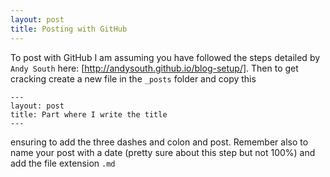 ```yaml
---
layout: post
title: Posting with GitHub
---
```


To post with GitHub I am assuming you have followed the steps detailed by `Andy South` here: [http://andysouth.github.io/blog-setup/]. Then to get cracking create a new file in the `_posts` folder and copy this 

```
---
layout: post
title: Part where I write the title
---
```

ensuring to add the three dashes and colon and post. Remember also to name your post with a date (pretty sure about this step but not 100%) and add the file extension `.md`
